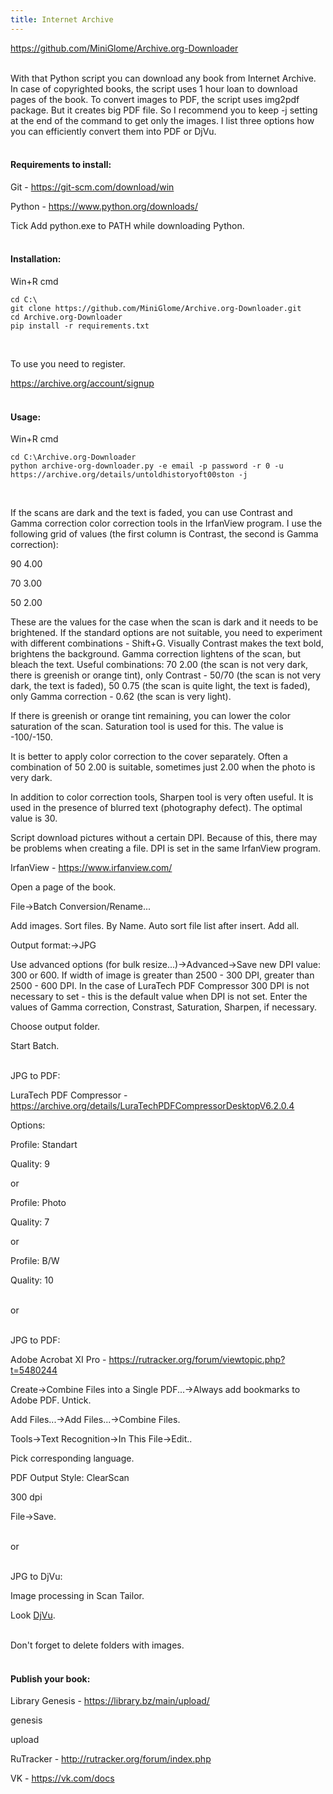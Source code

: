 ```yaml
---
title: Internet Archive
---
```


<https://github.com/MiniGlome/Archive.org-Downloader>
<br><br>

With that Python script you can download any book from Internet Archive. In case of copyrighted books, the script uses 1 hour loan to download pages of the book. To convert images to PDF, the script uses img2pdf package. But it creates big PDF file. So I recommend you to keep -j setting at the end of the command to get only the images. I list three options how you can efficiently convert them into PDF or DjVu.
<br><br>

#### Requirements to install:

Git - <https://git-scm.com/download/win>

Python - <https://www.python.org/downloads/>

Tick Add python.exe to PATH while downloading Python.
<br><br>

#### Installation:

Win+R cmd

```
cd C:\
git clone https://github.com/MiniGlome/Archive.org-Downloader.git
cd Archive.org-Downloader
pip install -r requirements.txt
```
<br>

To use you need to register.

<https://archive.org/account/signup>
<br><br>

#### Usage:

Win+R cmd

```
cd C:\Archive.org-Downloader
python archive-org-downloader.py -e email -p password -r 0 -u https://archive.org/details/untoldhistoryoft00ston -j
```
<br>

If the scans are dark and the text is faded, you can use Contrast and Gamma correction color correction tools in the IrfanView program. I use the following grid of values (the first column is Contrast, the second is Gamma correction):

90 4.00

70 3.00

50 2.00

These are the values for the case when the scan is dark and it needs to be brightened. If the standard options are not suitable, you need to experiment with different combinations - Shift+G. Visually Contrast makes the text bold, brightens the background. Gamma correction lightens of the scan, but bleach the text. Useful combinations: 70 2.00 (the scan is not very dark, there is greenish or orange tint), only Contrast - 50/70 (the scan is not very dark, the text is faded), 50 0.75 (the scan is quite light, the text is faded), only Gamma correction - 0.62 (the scan is very light).

If there is greenish or orange tint remaining, you can lower the color saturation of the scan. Saturation tool is used for this. The value is -100/-150.

It is better to apply color correction to the cover separately. Often a combination of 50 2.00 is suitable, sometimes just 2.00 when the photo is very dark.

In addition to color correction tools, Sharpen tool is very often useful. It is used in the presence of blurred text (photography defect). The optimal value is 30.

Script download pictures without a certain DPI. Because of this, there may be problems when creating a file. DPI is set in the same IrfanView program.

IrfanView - <https://www.irfanview.com/>

Open a page of the book.

File->Batch Conversion/Rename...

Add images. Sort files. By Name. Auto sort file list after insert. Add all.

Output format:->JPG

Use advanced options (for bulk resize...)->Advanced->Save new DPI value: 300 or 600. If width of image is greater than 2500 - 300 DPI, greater than 2500 - 600 DPI. In the case of LuraTech PDF Compressor 300 DPI is not necessary to set - this is the default value when DPI is not set. Enter the values of Gamma correction, Constrast, Saturation, Sharpen, if necessary.

Choose output folder.

Start Batch.
<br><br>

JPG to PDF:

LuraTech PDF Compressor - <https://archive.org/details/LuraTechPDFCompressorDesktopV6.2.0.4>

Options:

Profile: Standart

Quality: 9

or

Profile: Photo

Quality: 7

or

Profile: B/W

Quality: 10
<br><br>

or
<br><br>

JPG to PDF:

Adobe Acrobat XI Pro - <https://rutracker.org/forum/viewtopic.php?t=5480244>

Create->Combine Files into a Single PDF...->Always add bookmarks to Adobe PDF. Untick.

Add Files...->Add Files...->Combine Files.

Tools->Text Recognition->In This File->Edit..

Pick corresponding language.

PDF Output Style: ClearScan

300 dpi

File->Save.
<br><br>

or
<br><br>

JPG to DjVu:

Image processing in Scan Tailor.

Look [DjVu](/en/djvu).
<br><br>

Don't forget to delete folders with images.
<br><br>

#### Publish your book:

Library Genesis - <https://library.bz/main/upload/>

genesis

upload

RuTracker - <http://rutracker.org/forum/index.php>

VK - <https://vk.com/docs>